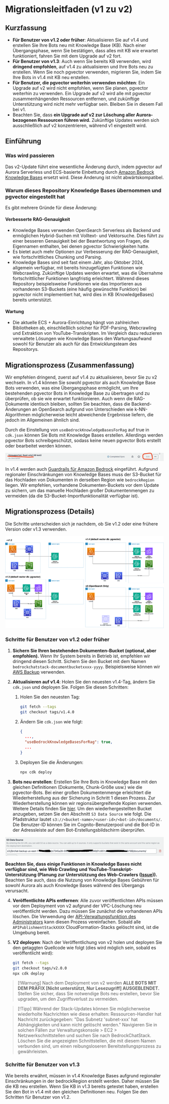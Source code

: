# Migrationsleitfaden (v1 zu v2)

## Kurzfassung

- **Für Benutzer von v1.2 oder früher**: Aktualisieren Sie auf v1.4 und erstellen Sie Ihre Bots neu mit Knowledge Base (KB). Nach einer Übergangsphase, wenn Sie bestätigen, dass alles mit KB wie erwartet funktioniert, fahren Sie mit dem Upgrade auf v2 fort.
- **Für Benutzer von v1.3**: Auch wenn Sie bereits KB verwenden, wird **dringend empfohlen**, auf v1.4 zu aktualisieren und Ihre Bots neu zu erstellen. Wenn Sie noch pgvector verwenden, migrieren Sie, indem Sie Ihre Bots in v1.4 mit KB neu erstellen.
- **Für Benutzer, die pgvector weiterhin verwenden möchten**: Ein Upgrade auf v2 wird nicht empfohlen, wenn Sie planen, pgvector weiterhin zu verwenden. Ein Upgrade auf v2 wird alle mit pgvector zusammenhängenden Ressourcen entfernen, und zukünftige Unterstützung wird nicht mehr verfügbar sein. Bleiben Sie in diesem Fall bei v1.
- Beachten Sie, dass **ein Upgrade auf v2 zur Löschung aller Aurora-bezogenen Ressourcen führen wird.** Zukünftige Updates werden sich ausschließlich auf v2 konzentrieren, während v1 eingestellt wird.

## Einführung

### Was wird passieren

Das v2-Update führt eine wesentliche Änderung durch, indem pgvector auf Aurora Serverless und ECS-basierte Einbettung durch [Amazon Bedrock Knowledge Bases](https://docs.aws.amazon.com/bedrock/latest/userguide/knowledge-base.html) ersetzt wird. Diese Änderung ist nicht abwärtskompatibel.

### Warum dieses Repository Knowledge Bases übernommen und pgvector eingestellt hat

Es gibt mehrere Gründe für diese Änderung:

#### Verbesserte RAG-Genauigkeit

- Knowledge Bases verwenden OpenSearch Serverless als Backend und ermöglichen Hybrid-Suchen mit Volltext- und Vektorsuche. Dies führt zu einer besseren Genauigkeit bei der Beantwortung von Fragen, die Eigennamen enthalten, bei denen pgvector Schwierigkeiten hatte.
- Es bietet auch mehr Optionen zur Verbesserung der RAG-Genauigkeit, wie fortschrittliches Chunking und Parsing.
- Knowledge Bases sind seit fast einem Jahr, also Oktober 2024, allgemein verfügbar, mit bereits hinzugefügten Funktionen wie Webcrawling. Zukünftige Updates werden erwartet, was die Übernahme fortschrittlicher Funktionen langfristig erleichtert. Während dieses Repository beispielsweise Funktionen wie das Importieren aus vorhandenen S3-Buckets (eine häufig gewünschte Funktion) bei pgvector nicht implementiert hat, wird dies in KB (KnowledgeBases) bereits unterstützt.

#### Wartung

- Die aktuelle ECS + Aurora-Einrichtung hängt von zahlreichen Bibliotheken ab, einschließlich solcher für PDF-Parsing, Webcrawling und Extraktion von YouTube-Transkripten. Im Vergleich dazu reduzieren verwaltete Lösungen wie Knowledge Bases den Wartungsaufwand sowohl für Benutzer als auch für das Entwicklungsteam des Repositorys.

## Migrationsprozess (Zusammenfassung)

Wir empfehlen dringend, zuerst auf v1.4 zu aktualisieren, bevor Sie zu v2 wechseln. In v1.4 können Sie sowohl pgvector als auch Knowledge Base Bots verwenden, was eine Übergangsphase ermöglicht, um Ihre bestehenden pgvector Bots in Knowledge Base zu übertragen und zu überprüfen, ob sie wie erwartet funktionieren. Auch wenn die RAG-Dokumente identisch bleiben, sollten Sie beachten, dass die Backend-Änderungen an OpenSearch aufgrund von Unterschieden wie k-NN-Algorithmen möglicherweise leicht abweichende Ergebnisse liefern, die jedoch im Allgemeinen ähnlich sind.

Durch die Einstellung von `useBedrockKnowledgeBasesForRag` auf true in `cdk.json` können Sie Bots mit Knowledge Bases erstellen. Allerdings werden pgvector Bots schreibgeschützt, sodass keine neuen pgvector Bots erstellt oder bearbeitet werden können.

![](../imgs/v1_to_v2_readonly_bot.png)

In v1.4 werden auch [Guardrails für Amazon Bedrock](https://aws.amazon.com/jp/bedrock/guardrails/) eingeführt. Aufgrund regionaler Einschränkungen von Knowledge Bases muss der S3-Bucket für das Hochladen von Dokumenten in derselben Region wie `bedrockRegion` liegen. Wir empfehlen, vorhandene Dokumenten-Buckets vor dem Update zu sichern, um das manuelle Hochladen großer Dokumentenmengen zu vermeiden (da die S3-Bucket-Importfunktionalität verfügbar ist).

## Migrationsprozess (Details)

Die Schritte unterscheiden sich je nachdem, ob Sie v1.2 oder eine frühere Version oder v1.3 verwenden.

![](../imgs/v1_to_v2_arch.png)

### Schritte für Benutzer von v1.2 oder früher

1. **Sichern Sie Ihren bestehenden Dokumenten-Bucket (optional, aber empfohlen).** Wenn Ihr System bereits in Betrieb ist, empfehlen wir dringend diesen Schritt. Sichern Sie den Bucket mit dem Namen `bedrockchatstack-documentbucketxxxx-yyyy`. Beispielsweise können wir [AWS Backup](https://docs.aws.amazon.com/aws-backup/latest/devguide/s3-backups.html) verwenden.

2. **Aktualisieren auf v1.4**: Holen Sie den neuesten v1.4-Tag, ändern Sie `cdk.json` und deployen Sie. Folgen Sie diesen Schritten:

   1. Holen Sie den neuesten Tag:
      ```bash
      git fetch --tags
      git checkout tags/v1.4.0
      ```
   2. Ändern Sie `cdk.json` wie folgt:
      ```json
      {
        ...,
        "useBedrockKnowledgeBasesForRag": true,
        ...
      }
      ```
   3. Deployen Sie die Änderungen:
      ```bash
      npx cdk deploy
      ```

3. **Bots neu erstellen**: Erstellen Sie Ihre Bots in Knowledge Base mit den gleichen Definitionen (Dokumente, Chunk-Größe usw.) wie die pgvector-Bots. Bei einer großen Dokumentenmenge erleichtert die Wiederherstellung aus der Sicherung in Schritt 1 diesen Prozess. Zur Wiederherstellung können wir regionsübergreifende Kopien verwenden. Weitere Details finden Sie [hier](https://docs.aws.amazon.com/aws-backup/latest/devguide/restoring-s3.html). Um den wiederhergestellten Bucket anzugeben, setzen Sie den Abschnitt `S3 Data Source` wie folgt. Die Pfadstruktur lautet `s3://<bucket-name>/<user-id>/<bot-id>/documents/`. Die Benutzer-ID können Sie im Cognito-Benutzerpool und die Bot-ID in der Adressleiste auf dem Bot-Erstellungsbildschirm überprüfen.

![](../imgs/v1_to_v2_KB_s3_source.png)

**Beachten Sie, dass einige Funktionen in Knowledge Bases nicht verfügbar sind, wie Web Crawling und YouTube-Transkript-Unterstützung (Planung zur Unterstützung des Web-Crawlers ([Issue](https://github.com/aws-samples/bedrock-claude-chat/issues/557))).** Beachten Sie auch, dass die Nutzung von Knowledge Bases Gebühren für sowohl Aurora als auch Knowledge Bases während des Übergangs verursacht.

4. **Veröffentlichte APIs entfernen**: Alle zuvor veröffentlichten APIs müssen vor dem Deployment von v2 aufgrund der VPC-Löschung neu veröffentlicht werden. Dazu müssen Sie zunächst die vorhandenen APIs löschen. Die Verwendung der [API-Verwaltungsfunktion des Administrators](../ADMINISTRATOR_de-DE.md) kann diesen Prozess vereinfachen. Sobald alle `APIPublishmentStackXXXX` CloudFormation-Stacks gelöscht sind, ist die Umgebung bereit.

5. **V2 deployen**: Nach der Veröffentlichung von v2 holen und deployen Sie den getaggten Quellcode wie folgt (dies wird möglich sein, sobald es veröffentlicht wird):
   ```bash
   git fetch --tags
   git checkout tags/v2.0.0
   npx cdk deploy
   ```

> [!Warnung]
> Nach dem Deployment von v2 werden **ALLE BOTS MIT DEM PRÄFIX [Nicht unterstützt, Nur Lesezugriff] AUSGEBLENDET.** Stellen Sie sicher, dass Sie notwendige Bots neu erstellen, bevor Sie upgraden, um den Zugriffsverlust zu vermeiden.

> [!Tipp]
> Während der Stack-Updates können Sie möglicherweise wiederholte Nachrichten wie diese erhalten: Ressourcen-Handler hat Nachricht zurückgegeben: "Das Subnetz 'subnet-xxx' hat Abhängigkeiten und kann nicht gelöscht werden." Navigieren Sie in solchen Fällen zur Verwaltungskonsole > EC2 > Netzwerkschnittstellen und suchen Sie nach BedrockChatStack. Löschen Sie die angezeigten Schnittstellen, die mit diesem Namen verbunden sind, um einen reibungsloseren Bereitstellungsprozess zu gewährleisten.

### Schritte für Benutzer von v1.3

Wie bereits erwähnt, müssen in v1.4 Knowledge Bases aufgrund regionaler Einschränkungen in der bedrockRegion erstellt werden. Daher müssen Sie die KB neu erstellen. Wenn Sie KB in v1.3 bereits getestet haben, erstellen Sie den Bot in v1.4 mit den gleichen Definitionen neu. Folgen Sie den Schritten für Benutzer von v1.2.

